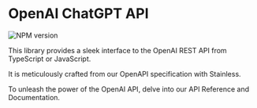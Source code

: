 # OpenAI ChatGPT API

![NPM version](https://img.shields.io/npm/v/openai)

This library provides a sleek interface to the OpenAI REST API from TypeScript or JavaScript.

It is meticulously crafted from our OpenAPI specification with Stainless.

To unleash the power of the OpenAI API, delve into our API Reference and Documentation.
